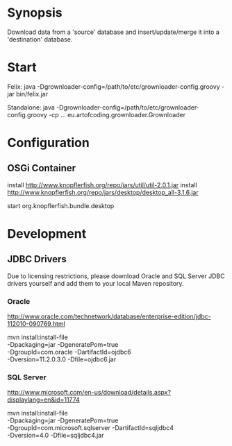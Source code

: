 # Synopsis

Download data from a 'source' database and insert/update/merge it into a 'destination' database.

# Start

Felix:
java -Dgrownloader-config=/path/to/etc/grownloader-config.groovy -jar bin/felix.jar

Standalone:
java -Dgrownloader-config=/path/to/etc/grownloader-config.groovy -cp ... eu.artofcoding.grownloader.Grownloader

# Configuration

## OSGi Container

install http://www.knopflerfish.org/repo/jars/util/util-2.0.1.jar
install http://www.knopflerfish.org/repo/jars/desktop/desktop_all-3.1.6.jar

start org.knopflerfish.bundle.desktop

# Development

## JDBC Drivers

Due to licensing restrictions, please download Oracle and SQL Server JDBC drivers yourself and add them to your local
Maven repository.

### Oracle

http://www.oracle.com/technetwork/database/enterprise-edition/jdbc-112010-090769.html

mvn install:install-file \
     -Dpackaging=jar -DgeneratePom=true \
     -DgroupId=com.oracle -DartifactId=ojdbc6 \
     -Dversion=11.2.0.3.0 -Dfile=ojdbc6.jar

### SQL Server

http://www.microsoft.com/en-us/download/details.aspx?displaylang=en&id=11774

mvn install:install-file \
     -Dpackaging=jar -DgeneratePom=true \
     -DgroupId=com.microsoft.sqlserver -DartifactId=sqljdbc4 \
     -Dversion=4.0 -Dfile=sqljdbc4.jar
